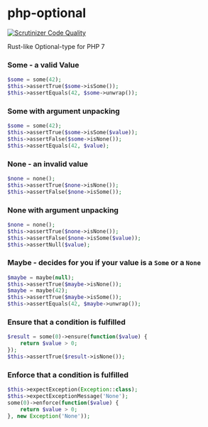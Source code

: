 # php-optional

[![Scrutinizer Code Quality](https://scrutinizer-ci.com/g/Dgame/php-optional/badges/quality-score.png?b=master)](https://scrutinizer-ci.com/g/Dgame/php-optional/?branch=master)

Rust-like Optional-type for PHP 7

### Some - a valid Value
```php
$some = some(42);
$this->assertTrue($some->isSome());
$this->assertEquals(42, $some->unwrap());
```

### Some with argument unpacking
```php
$some = some(42);
$this->assertTrue($some->isSome($value));
$this->assertFalse($some->isNone());
$this->assertEquals(42, $value);
```

### None - an invalid value
```php
$none = none();
$this->assertTrue($none->isNone());
$this->assertFalse($none->isSome());
```

### None with argument unpacking
```php
$none = none();
$this->assertTrue($none->isNone());
$this->assertFalse($none->isSome($value));
$this->assertNull($value);
```

### Maybe - decides for you if your value is a `Some` or a `None`
```php
$maybe = maybe(null);
$this->assertTrue($maybe->isNone());
$maybe = maybe(42);
$this->assertTrue($maybe->isSome());
$this->assertEquals(42, $maybe->unwrap());
```

### Ensure that a condition is fulfilled
```php
$result = some(0)->ensure(function($value) {
    return $value > 0;
});
$this->assertTrue($result->isNone());
```

### Enforce that a condition is fulfilled
```php
$this->expectException(Exception::class);
$this->expectExceptionMessage('None');
some(0)->enforce(function($value) {
    return $value > 0;
}, new Exception('None'));
```
